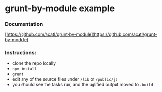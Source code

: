 # grunt-by-module example

### Documentation

[https://github.com/acatl/grunt-by-module](https://github.com/acatl/grunt-by-module)

### Instructions:

* clone the repo locally
* `npm install`
* `grunt`
* edit any of the source files under `/lib` or `/public/js`
* you should see the tasks run, and the uglified output moved to `.build`


